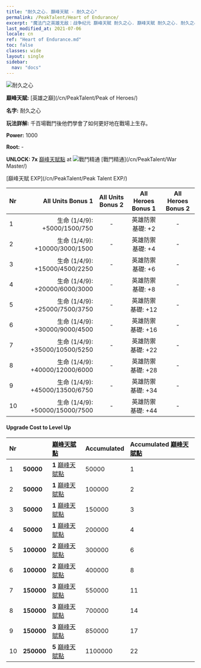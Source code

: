 ```yaml
---
title: "耐久之心. 巔峰天賦 - 耐久之心"
permalink: /PeakTalent/Heart of Endurance/
excerpt: "魔法门之英雄无敌：战争纪元 巔峰天賦 耐久之心. 巔峰天賦 耐久之心. 耐久之心"
last_modified_at: 2021-07-06
locale: cn
ref: "Heart of Endurance.md"
toc: false
classes: wide
layout: single
sidebar:
  nav: "docs"
---
```


  ![耐久之心](/images/pt/talent_1002.png)

  **巔峰天賦:** [英雄之巔](/cn/PeakTalent/Peak of Heroes/)

  **名字:** 耐久之心

  **玩法詳解:** 千百場戰鬥後他們學會了如何更好地在戰場上生存。

  **Power:** 1000

  **Root:** -

  **UNLOCK: 7x** [巔峰天賦點](/cn/Items/con_934/) at ![戰鬥精通](/images/pt/talent_1001.png) [戰鬥精通](/cn/PeakTalent/War Master/)

  [巔峰天賦 EXP](/cn/PeakTalent/Peak Talent EXP/)

  | Nr | All Units Bonus 1 | All Units Bonus 2 | All Heroes Bonus 1 | All Heroes Bonus 2 |
  |:---|--------------:|:-------------:|:-------------:|:-------------:|
  | 1 | 生命 (1/4/9): +5000/1500/750 | - | 英雄防禦基礎: +2 | - |
  | 2 | 生命 (1/4/9): +10000/3000/1500 | - | 英雄防禦基礎: +4 | - |
  | 3 | 生命 (1/4/9): +15000/4500/2250 | - | 英雄防禦基礎: +6 | - |
  | 4 | 生命 (1/4/9): +20000/6000/3000 | - | 英雄防禦基礎: +8 | - |
  | 5 | 生命 (1/4/9): +25000/7500/3750 | - | 英雄防禦基礎: +12 | - |
  | 6 | 生命 (1/4/9): +30000/9000/4500 | - | 英雄防禦基礎: +16 | - |
  | 7 | 生命 (1/4/9): +35000/10500/5250 | - | 英雄防禦基礎: +22 | - |
  | 8 | 生命 (1/4/9): +40000/12000/6000 | - | 英雄防禦基礎: +28 | - |
  | 9 | 生命 (1/4/9): +45000/13500/6750 | - | 英雄防禦基礎: +34 | - |
  | 10 | 生命 (1/4/9): +50000/15000/7500 | - | 英雄防禦基礎: +44 | - |


#### Upgrade Cost to Level Up

  | Nr | <i class="fas fa-coins"/> | [巔峰天賦點](/cn/Items/con_934/) | Accumulated <i class="fas fa-coins"/> | Accumulated [巔峰天賦點](/cn/Items/con_934/) |
  |:---|:--------------|:-------------|:-------------|:-------------|
  | 1 | **50000** | **1** [巔峰天賦點](/cn/Items/con_934/) | 50000 | 1 |
  | 2 | **50000** | **1** [巔峰天賦點](/cn/Items/con_934/) | 100000 | 2 |
  | 3 | **50000** | **1** [巔峰天賦點](/cn/Items/con_934/) | 150000 | 3 |
  | 4 | **50000** | **1** [巔峰天賦點](/cn/Items/con_934/) | 200000 | 4 |
  | 5 | **100000** | **2** [巔峰天賦點](/cn/Items/con_934/) | 300000 | 6 |
  | 6 | **100000** | **2** [巔峰天賦點](/cn/Items/con_934/) | 400000 | 8 |
  | 7 | **150000** | **3** [巔峰天賦點](/cn/Items/con_934/) | 550000 | 11 |
  | 8 | **150000** | **3** [巔峰天賦點](/cn/Items/con_934/) | 700000 | 14 |
  | 9 | **150000** | **3** [巔峰天賦點](/cn/Items/con_934/) | 850000 | 17 |
  | 10 | **250000** | **5** [巔峰天賦點](/cn/Items/con_934/) | 1100000 | 22 |
